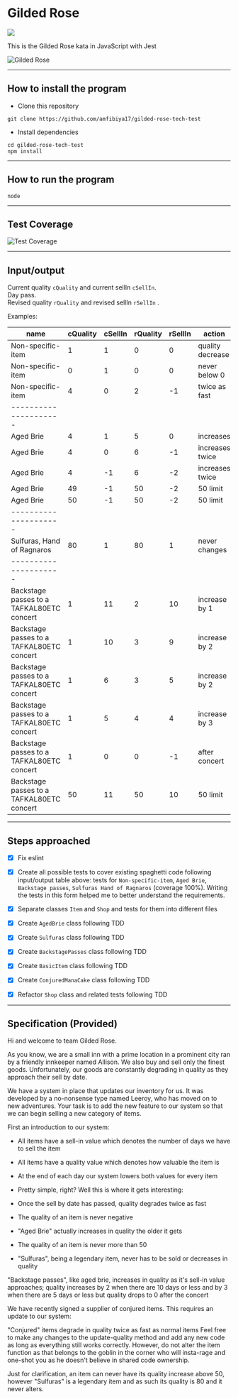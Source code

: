 Gilded Rose
==============

![](https://img.shields.io/badge/Coverage-100%25-83A603.svg?prefix=$coverage$)

This is the Gilded Rose kata in JavaScript with Jest

![Gilded Rose](https://i.postimg.cc/QCjJ0gYw/HTB1-Wh-UUXLjs-K1-Rjy1-Xaq6zisp-Xa3-jpg-copy.jpg)

---

## How to install the program

- Clone this repository 
```
git clone https://github.com/amfibiya17/gilded-rose-tech-test
```

- Install dependencies
```
cd gilded-rose-tech-test
npm install
```

---

## How to run the program

```
node
```
---

## Test Coverage
![Test Coverage](https://i.postimg.cc/66VvzGpR/Screenshot-2022-06-24-at-13-21-22.png)

---

## Input/output

Current quality `cQuality` and current sellIn `cSellIn`.  
Day pass.  
Revised quality `rQuality` and revised sellIn `rSellIn` .

Examples:

| name | cQuality | cSellIn | rQuality | rSellIn | action |
| ---- | -------- | ------- | -------- | ------- | ------ |
| Non-specific-item | 1 | 1 | 0 | 0 | quality decrease |
| Non-specific-item | 0 | 1 | 0 | 0 | never below 0 |
| Non-specific-item | 4 | 0 | 2 | -1 | twice as fast |
| --------------------- |
| Aged Brie | 4 | 1 | 5 | 0 | increases |
| Aged Brie | 4 | 0 | 6 | -1 | increases twice |
| Aged Brie | 4 | -1 | 6 | -2 | increases twice |
| Aged Brie | 49 | -1 | 50 | -2 | 50 limit |
| Aged Brie | 50 | -1 | 50 | -2 | 50 limit |
| --------------------- |
| Sulfuras, Hand of Ragnaros | 80 | 1 | 80 | 1 | never changes |
| --------------------- |
| Backstage passes to a TAFKAL80ETC concert | 1 | 11 | 2 | 10 | increase by 1 |
| Backstage passes to a TAFKAL80ETC concert | 1 | 10 | 3 | 9 | increase by 2 |
| Backstage passes to a TAFKAL80ETC concert | 1 | 6 | 3 | 5 | increase by 2 |
| Backstage passes to a TAFKAL80ETC concert | 1 | 5 | 4 | 4 | increase by 3 |
| Backstage passes to a TAFKAL80ETC concert | 1 | 0 | 0 | -1 | after concert |
| Backstage passes to a TAFKAL80ETC concert | 50 | 11 | 50 | 10 | 50 limit | 

---

## Steps approached

- [x] Fix eslint  

- [x] Create all possible tests to cover existing spaghetti code following input/output table above: tests for `Non-specific-item`, `Aged Brie`, `Backstage passes`, `Sulfuras Hand of Ragnaros` (coverage 100%). Writing the tests in this form helped me to better understand the requirements.   

- [x] Separate classes `Item` and `Shop` and tests for them into different files  

- [x] Create `AgedBrie` class following TDD 

- [x] Create  `Sulfuras` class following TDD 

- [x] Create  `BackstagePasses` class following TDD 

- [x] Create  `BasicItem` class following TDD

- [x] Create `ConjuredManaCake` class following TDD

- [x] Refactor  `Shop` class and related tests following TDD


---


## Specification (Provided)

Hi and welcome to team Gilded Rose.

As you know, we are a small inn with a prime location in a prominent city ran by a friendly innkeeper named Allison. We also buy and sell only the finest goods. Unfortunately, our goods are constantly degrading in quality as they approach their sell by date.

We have a system in place that updates our inventory for us. It was developed by a no-nonsense type named Leeroy, who has moved on to new adventures. Your task is to add the new feature to our system so that we can begin selling a new category of items.

First an introduction to our system:

- All items have a sell-in value which denotes the number of days we have to sell the item

- All items have a quality value which denotes how valuable the item is

- At the end of each day our system lowers both values for every item

- Pretty simple, right? Well this is where it gets interesting:

- Once the sell by date has passed, quality degrades twice as fast

- The quality of an item is never negative

- "Aged Brie" actually increases in quality the older it gets

- The quality of an item is never more than 50

- "Sulfuras", being a legendary item, never has to be sold or decreases in quality

"Backstage passes", like aged brie, increases in quality as it's sell-in value approaches; quality increases by 2 when there are 10 days or less and by 3 when there are 5 days or less but quality drops to 0 after the concert

We have recently signed a supplier of conjured items. This requires an update to our system:

"Conjured" items degrade in quality twice as fast as normal items
Feel free to make any changes to the update-quality method and add any new code as long as everything still works correctly. However, do not alter the item function as that belongs to the goblin in the corner who will insta-rage and one-shot you as he doesn't believe in shared code ownership.

Just for clarification, an item can never have its quality increase above 50, however "Sulfuras" is a legendary item and as such its quality is 80 and it never alters.
